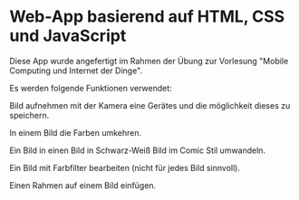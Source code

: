 # Web-App basierend auf HTML, CSS und JavaScript

Diese App wurde angefertigt im Rahmen der Übung zur Vorlesung "Mobile Computing und Internet der Dinge".

Es werden folgende Funktionen verwendet:

Bild aufnehmen mit der Kamera eine Gerätes und die möglichkeit dieses zu speichern.

In einem Bild die Farben umkehren.

Ein Bild in einen Bild in Schwarz-Weiß Bild im Comic Stil umwandeln.

Ein Bild mit Farbfilter bearbeiten (nicht für jedes Bild sinnvoll).

Einen Rahmen auf einem Bild einfügen.